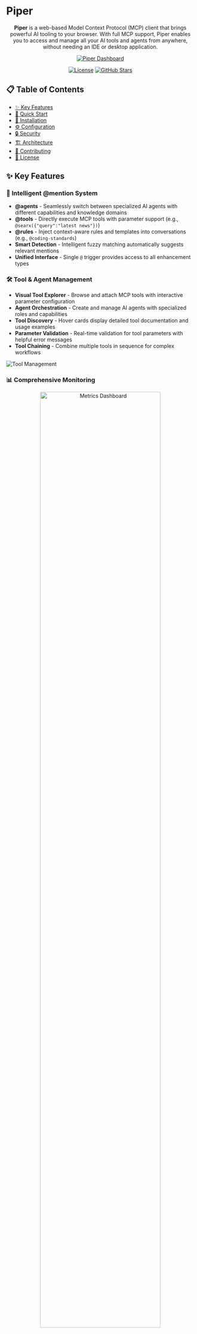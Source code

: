 # Piper

<div align="center">
  <p>
    <strong>Piper</strong> is a web-based Model Context Protocol (MCP) client that brings powerful AI tooling to your browser. With full MCP support, Piper enables you to access and manage all your AI tools and agents from anywhere, without needing an IDE or desktop application.
  </p>
  
  [![Piper Dashboard](/assets/dashboard-manager.png)](#)
  
  [![License](https://img.shields.io/badge/License-Apache%202.0-blue.svg)](LICENSE)
  [![GitHub Stars](https://img.shields.io/github/stars/jmagar/piper?style=social)](https://github.com/jmagar/piper)
</div>

## 📋 Table of Contents

- [✨ Key Features](#-key-features)
- [🚀 Quick Start](#-quick-start)
- [🔧 Installation](#-installation)
- [⚙️ Configuration](#%EF%B8%8F-configuration)
- [🔒 Security](#-security)
- [🏗️ Architecture](#%EF%B8%8F-architecture)
- [🤝 Contributing](#-contributing)
- [📄 License](#-license)

## ✨ Key Features

### 🎯 **Intelligent @mention System**
- **@agents** - Seamlessly switch between specialized AI agents with different capabilities and knowledge domains
- **@tools** - Directly execute MCP tools with parameter support (e.g., `@searx({"query":"latest news"})`)
- **@rules** - Inject context-aware rules and templates into conversations (e.g., `@coding-standards`)
- **Smart Detection** - Intelligent fuzzy matching automatically suggests relevant mentions
- **Unified Interface** - Single `@` trigger provides access to all enhancement types

### 🛠️ **Tool & Agent Management**
- **Visual Tool Explorer** - Browse and attach MCP tools with interactive parameter configuration
- **Agent Orchestration** - Create and manage AI agents with specialized roles and capabilities
- **Tool Discovery** - Hover cards display detailed tool documentation and usage examples
- **Parameter Validation** - Real-time validation for tool parameters with helpful error messages
- **Tool Chaining** - Combine multiple tools in sequence for complex workflows

![Tool Management](/assets/mcp-tools.png)

### 📊 Comprehensive Monitoring

<div align="center">
  <img src="/assets/mcp-metrics.png" alt="Metrics Dashboard" width="80%">
</div>

- **Real-time Metrics**  
  Monitor system health with detailed CPU, memory, and disk usage
  
- **Performance Analytics**  
  Track response times, token usage, and system performance
  
- **Alert System**  
  Configure custom alerts for system events and thresholds
  
- **Resource Utilization**  
  Visualize resource allocation and identify bottlenecks

---

## 🚀 Quick Start

Get up and running with Piper in minutes:

### Prerequisites

- [Docker](https://docs.docker.com/get-docker/) and [Docker Compose](https://docs.docker.com/compose/install/)
- [Node.js](https://nodejs.org/) 18+ (for development)

### Clone and Run

```bash
   git clone https://github.com/yourusername/piper.git
   cd piper
   cp .env.example .env
   docker-compose up -d
   ```
   Visit `http://localhost:8630` in your browser
---

## 🔧 Installation

### Prerequisites

- [Docker](https://docs.docker.com/get-docker/) and [Docker Compose](https://docs.docker.com/compose/install/)
- [Node.js](https://nodejs.org/) 18+ (for development)

### Development Setup

1. Clone the repository:
   ```bash
   git clone https://github.com/yourusername/piper.git
   cd piper
   ```

2. Set up environment variables:
   ```bash
   cp .env.example .env
   # Edit .env with your configuration
   ```

3. Start the development environment:
   ```bash
   ./dev.sh up
   ```

4. Access the application at `http://localhost:3000`

---

## ⚙️ Configuration

Piper can be configured using environment variables. Copy `.env.example` to `.env` and modify as needed:

```env
# Application
NODE_ENV=development
NEXT_PUBLIC_APP_URL=http://localhost:3000

# Database
DATABASE_URL=postgresql://piper:piper@piper-db:5432/piper

# Redis
REDIS_URL=redis://piper-cache:6379
```

### Cache Management

Piper uses Redis for high-performance caching of configurations and token counting. The cache automatically invalidates when config files change, but manual management is also available:

```bash
# View cache statistics
./scripts/clear-cache.sh --stats

# Clear all caches
./scripts/clear-cache.sh

# Clear only config cache (useful for config troubleshooting)
./scripts/clear-cache.sh --config-only

# See what would be cleared without doing it
./scripts/clear-cache.sh --dry-run --verbose
```

For detailed cache management documentation, see [docs/cache-management.md](docs/cache-management.md).

---

<div align="center">
  Made with ❤️ by the Piper Team
</div>

## 🖥️ MCP Server Management

<div align="center">
  <img src="/assets/edit-mcp.png" alt="MCP Server Management" width="80%">
</div>

- **Centralized Control**  
  Manage all MCP servers from a single dashboard
  
- **Server Health**  
  Real-time monitoring of server status and resource usage
  
- **Protocol Support**  
  Compatible with both STDIO and SSE/HTTP MCP server protocols
  
- **Hot Reloading**  
  Apply configuration changes without server restarts
  
- **Connection Management**  
  Easily connect/disconnect from MCP servers

## 🛡️ Agent Capabilities

| Capability | Description |
|------------|-------------|
| **@agent Switching** | Instantly switch between specialized AI agents |
| **Tool Integration** | Direct MCP tool execution with parameter input |
| **Rule Enhancement** | Context injection for improved AI responses |
| **Multi-modal Support** | Work with text, code, and document processing |
| **Extensible Architecture** | Add custom tools and agents easily |

## 📋 Rules & Templates

<div align="center">
  <img src="/assets/rules.png" alt="Rules Management" width="80%">
</div>

- **Rule Editor**  
  Create and edit rules with syntax highlighting and preview
  
- **Template Library**  
  Organize and categorize reusable prompt templates
  
- **Bulk Operations**  
  Apply multiple rules simultaneously

## 💻 Enhanced User Experience

<div align="center">
  <img src="/assets/codeblock.png" alt="Code Block Handling" width="80%">
</div>

- **Multi-model Support**  
  Seamlessly switch between AI providers (OpenAI, Mistral, Claude, etc.)
  
- **Theme Customization**  
  Light, dark, or system theme with persistent settings
  
- **Responsive Layout**  
  Optimized for desktop and tablet with collapsible sidebars
  
- **Code Handling**  
  Syntax highlighting, formatting, and execution for multiple languages
  
- **File Management**  
  Upload, preview, and process various document formats
  
- **Keyboard Shortcuts**  
  Speed up your workflow with customizable hotkeys

## 📜 Logging & Auditing

<div align="center">
  <img src="/assets/logs.png" alt="Logs Interface" width="80%">
</div>

- **Structured Logging**  
  Winston-based logging with multiple log levels
  
- **Advanced Filtering**  
  Filter logs by date, level, source, and custom tags
  
- **Real-time Updates**  
  Stream logs as they're generated
  
- **Audit Trails**  
  Track all system changes and user actions
  
- **Error Analysis**  
  Automatic error grouping and correlation

## 🏗️ Architecture

<div style="display: grid; grid-template-columns: repeat(auto-fit, minmax(250px, 1fr)); gap: 1rem; margin: 1.5rem 0;">
  <div style="background: #f8f9fa; padding: 1rem; border-radius: 8px; border-left: 4px solid #4e44ce;">
    <h4>Next.js App Router</h4>
    <p>Modern React architecture with Server/Client component boundaries</p>
  </div>
  <div style="background: #f8f9fa; padding: 1rem; border-radius: 8px; border-left: 4px solid #4e44ce;">
    <h4>Docker Containerized</h4>
    <p>Consistent development and deployment environment</p>
  </div>
  <div style="background: #f8f9fa; padding: 1rem; border-radius: 8px; border-left: 4px solid #4e44ce;">
    <h4>PostgreSQL + Prisma</h4>
    <p>Robust database with type-safe ORM</p>
  </div>
  <div style="background: #f8f9fa; padding: 1rem; border-radius: 8px; border-left: 4px solid #4e44ce;">
    <h4>Redis Caching</h4>
    <p>High-performance caching for MCP server status</p>
  </div>
  <div style="background: #f8f9fa; padding: 1rem; border-radius: 8px; border-left: 4px solid #4e44ce;">
    <h4>TypeScript</h4>
    <p>Full type safety with zero linter errors</p>
  </div>
  <div style="background: #f8f9fa; padding: 1rem; border-radius: 8px; border-left: 4px solid #4e44ce;">
    <h4>Progressive Web App</h4>
    <p>Offline capabilities and installable on devices</p>
  </div>
</div>

## 🔒 Security

⚠️ **Important Security Notice**

Piper does not include built-in user authentication. By default, anyone with access to the application will have full access to all features and data.

**DO NOT expose Piper directly to the internet without proper security measures in place.**

### Recommended Security Measures:

1. **Reverse Proxy with Authentication**
   - Use a reverse proxy like Nginx or Traefik with authentication
   - Enable HTTPS with valid certificates (e.g., Let's Encrypt)
   - Implement IP whitelisting if applicable

2. **Network-Level Protection**
   - Run Piper behind a VPN
   - Use firewall rules to restrict access to trusted IPs only
   - Consider using a service like Cloudflare Access

3. **Docker Security**
   - Run containers with non-root users
   - Keep containers updated
   - Use Docker secrets for sensitive data

## 🛠️ Built with

- [Next.js](https://nextjs.org/) — Full-stack React framework with PWA support
- [Serwist](https://serwist.pages.dev/) — PWA and service worker management
- [shadcn/ui](https://ui.shadcn.com) — Core components
- [motion-primitives](https://motion-primitives.com) — Animated components
- [Vercel AI SDK](https://vercel.com/blog/introducing-the-vercel-ai-sdk) — Model integration and streaming
- [Prisma](https://www.prisma.io/) — Type-safe database ORM
- [Docker](https://www.docker.com/) — Containerization and development environment
- [Winston](https://github.com/winstonjs/winston) — Enterprise logging
- [Tailwind CSS](https://tailwindcss.com/) — Styling framework
- [TypeScript](https://www.typescriptlang.org/) — Type-safe JavaScript

## 🌐 API Reference

### Core Endpoints
- `/api/chat` — AI chat with streaming support
- `/api/rules-available` — Database rules for @mention
- `/api/mcp-tools-available` — Available MCP tools
- `/api/mcp-servers` — Server status and management
- `/api/logs` — System logs and monitoring
- `/api/chat/history` — Chat history management
- `/api/chat/feedback` — User feedback submission

### MCP Endpoints
- `/api/mcp/execute` — Execute MCP tools
- `/api/mcp/status` — MCP server status
- `/api/mcp/config` — MCP server configuration

## 📁 Project Structure

```
piper/
├── app/                  # Next.js app directory
├── components/           # Reusable UI components
├── lib/                  # Core functionality
│   ├── mcp/             # MCP client and tooling
│   ├── agents/          # Agent implementations
│   └── utils/           # Utility functions
├── prisma/              # Database schema and migrations
├── public/              # Static assets
└── scripts/             # Development and build scripts
```

## 🤝 Contributing

Contributions are welcome! Please follow these steps:

1. Fork the repository
2. Create a feature branch (`git checkout -b feature/amazing-feature`)
3. Commit your changes (`git commit -m 'Add some amazing feature'`)
4. Push to the branch (`git push origin feature/amazing-feature`)
5. Open a Pull Request

### Code Organization

1. **Core Logic**: Main application logic in `app/` and `lib/`
2. **UI Components**: Reusable components in `components/`
3. **MCP Integration**: Tool integrations in `lib/mcp/`
4. **Logging System**: Comprehensive logging in `lib/logger/`

## 🙏 Acknowledgments

Piper is built upon and inspired by the work done in the [Zola](https://github.com/ibelick/zola) project. We extend our gratitude to the original authors and contributors for their valuable work.

## 📄 License

Apache License 2.0
